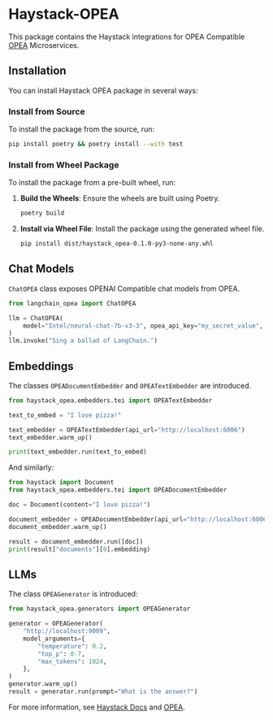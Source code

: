# Haystack-OPEA

This package contains the Haystack integrations for OPEA Compatible [OPEA](https://opea.dev/) Microservices.

## Installation

You can install Haystack OPEA package in several ways:

### Install from Source

To install the package from the source, run:

```bash
pip install poetry && poetry install --with test
```

### Install from Wheel Package

To install the package from a pre-built wheel, run:

1. **Build the Wheels**: Ensure the wheels are built using Poetry.
    ```bash
    poetry build
    ```
2. **Install via Wheel File**: Install the package using the generated wheel file.
    ```bash
    pip install dist/haystack_opea-0.1.0-py3-none-any.whl
    ```

## Chat Models

`ChatOPEA` class exposes OPENAI Compatible chat models from OPEA.

```python
from langchain_opea import ChatOPEA

llm = ChatOPEA(
    model="Intel/neural-chat-7b-v3-3", opea_api_key="my_secret_value", opea_api_base="http://localhost:9009/v1"
)
llm.invoke("Sing a ballad of LangChain.")
```

## Embeddings

The classes `OPEADocumentEmbedder` and `OPEATextEmbedder` are introduced.

```python
from haystack_opea.embedders.tei import OPEATextEmbedder

text_to_embed = "I love pizza!"

text_embedder = OPEATextEmbedder(api_url="http://localhost:6006")
text_embedder.warm_up()

print(text_embedder.run(text_to_embed)
```

And similarly:
```python
from haystack import Document
from haystack_opea.embedders.tei import OPEADocumentEmbedder

doc = Document(content="I love pizza!")

document_embedder = OPEADocumentEmbedder(api_url="http://localhost:6006")
document_embedder.warm_up()

result = document_embedder.run([doc])
print(result["documents"][0].embedding)
```

## LLMs


The class `OPEAGenerator` is introduced:

```python
from haystack_opea.generators import OPEAGenerator

generator = OPEAGenerator(
    "http://localhost:9009",
    model_arguments={
        "temperature": 0.2,
        "top_p": 0.7,
        "max_tokens": 1024,
    },
)
generator.warm_up()
result = generator.run(prompt="What is the answer?")
```

For more information, see [Haystack Docs](https://docs.haystack.deepset.ai/docs/intro) and [OPEA](https://opea.dev).